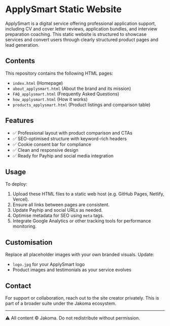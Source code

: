 
# ApplySmart Static Website

ApplySmart is a digital service offering professional application support, including CV and cover letter reviews, application bundles, and interview preparation coaching. This static website is structured to showcase services and convert users through clearly structured product pages and lead generation.

## Contents

This repository contains the following HTML pages:
- `index.html` (Homepage)
- `about_applysmart.html` (About the brand and its mission)
- `FAQ_applysmart.html` (Frequently Asked Questions)
- `how_applysmart.html` (How it works)
- `products_applysmart.html` (Product listings and comparison table)

## Features

- ✅ Professional layout with product comparison and CTAs
- ✅ SEO-optimised structure with keyword-rich headers
- ✅ Cookie consent bar for compliance
- ✅ Clean and responsive design
- ✅ Ready for Payhip and social media integration

## Usage

To deploy:
1. Upload these HTML files to a static web host (e.g. GitHub Pages, Netlify, Vercel).
2. Ensure all links between pages are consistent.
3. Update Payhip and social URLs as needed.
4. Optimise metadata for SEO using `meta` tags.
5. Integrate Google Analytics or other tracking tools for performance monitoring.

## Customisation

Replace all placeholder images with your own branded visuals. Update:
- `logo.jpg` for your ApplySmart logo
- Product images and testimonials as your service evolves

## Contact

For support or collaboration, reach out to the site creator privately. This is part of a broader suite under the Jakoma ecosystem.

---

⚠️ All content © Jakoma. Do not redistribute without permission.
